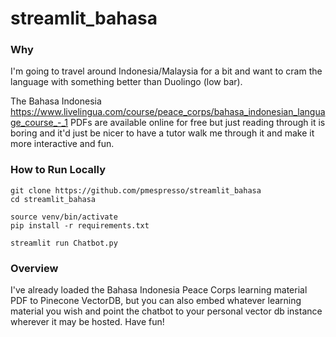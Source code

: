 # streamlit_bahasa

### Why
I'm going to travel around Indonesia/Malaysia for a bit and want to cram the language with something better than Duolingo (low bar).

The Bahasa Indonesia https://www.livelingua.com/course/peace_corps/bahasa_indonesian_language_course_-_1 PDFs are available online for free but just reading through it is boring and it'd just be nicer to have a tutor walk me through it and make it more interactive and fun.

### How to Run Locally
```
git clone https://github.com/pmespresso/streamlit_bahasa
cd streamlit_bahasa

source venv/bin/activate
pip install -r requirements.txt

streamlit run Chatbot.py
```

### Overview
I've already loaded the Bahasa Indonesia Peace Corps learning material PDF to Pinecone VectorDB, but you can also embed whatever learning material you wish and point the chatbot to your personal vector db instance wherever it may be hosted. Have fun!
